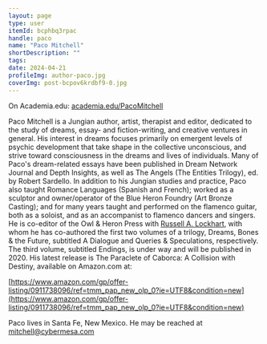 ```yaml
---
layout: page
type: user
itemId: bcphbq3rpac
handle: paco
name: "Paco Mitchell"
shortDescription: ""
tags:
date: 2024-04-21
profileImg: author-paco.jpg
coverImg: post-bcpov6krdbf9-0.jpg
---
```


On Academia.edu: [academia.edu/PacoMitchell](https://independent.academia.edu/PacoMitchell)

Paco Mitchell is a Jungian author, artist, therapist and editor, dedicated to the study of dreams, essay- and fiction-writing, and creative ventures in general. His interest in dreams focuses primarily on emergent levels of psychic development that take shape in the collective unconscious, and strive toward consciousness in the dreams and lives of individuals. Many of Paco's dream-related essays have been published in Dream Network Journal and Depth Insights, as well as The Angels (The Entities Trilogy), ed. by Robert Sardello. In addition to his Jungian studies and practice, Paco also taught Romance Languages (Spanish and French); worked as a sculptor and owner/operator of the Blue Heron Foundry (Art Bronze Casting); and for many years taught and performed on the flamenco guitar, both as a soloist, and as an accompanist to flamenco dancers and singers. He is co-editor of the Owl & Heron Press with [Russell A. Lockhart](../@ral), with whom he has co-authored the first two volumes of a trilogy, Dreams, Bones & the Future, subtitled A Dialogue and Queries & Speculations, respectively. The third volume, subtitled Endings, is under way and will be published in 2020. His latest release is The Paraclete of Caborca: A Collision with Destiny, available on Amazon.com at:

[https://www.amazon.com/gp/offer-listing/0911738096/ref=tmm_pap_new_olp_0?ie=UTF8&condition=new](https://www.amazon.com/gp/offer-listing/0911738096/ref=tmm_pap_new_olp_0?ie=UTF8&condition=new)

Paco lives in Santa Fe, New Mexico. He may be reached at mitchell@cybermesa.com

